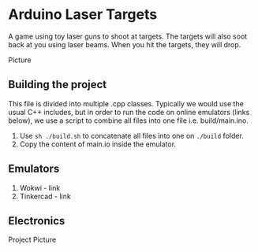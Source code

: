# Arduino Laser Targets
A game using toy laser guns to shoot at targets. The targets will also soot back at you
using laser beams. When you hit the targets, they will drop.

Picture

## Building the project
This file is divided into multiple .cpp classes.
Typically we would use the usual C++ includes, but in order to run the code on online
emulators (links below), we use a script to combine all files into one file i.e. build/main.ino.

1. Use `sh ./build.sh` to concatenate all files into one on `./build` folder.
1. Copy the content of main.io inside the emulator.

## Emulators
1. Wokwi - link
2. Tinkercad - link

## Electronics
Project
Picture


